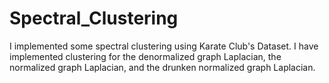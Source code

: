 # Spectral_Clustering
I implemented some spectral clustering using Karate Club's Dataset. I have implemented clustering for the denormalized graph Laplacian, the normalized graph Laplacian, and the drunken normalized graph Laplacian.
